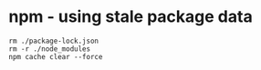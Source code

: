 # npm - using stale package data

`rm ./package-lock.json`<br/>
`rm -r ./node_modules`<br/>
`npm cache clear --force`<br/>

